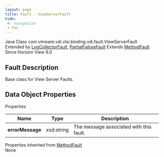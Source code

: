 ```yaml
---
layout: page
title: Fault - ViewServerFault
hide:
 #- navigation
 - toc
---
```






Java Class
    com.vmware.vdi.vlsi.binding.vdi.fault.ViewServerFault  
Extended by
     [LogCollectorFault](vdi.fault.LogCollectorFault.md), [PartialFailureFault](vdi.fault.PartialFailureFault.md)
Extends
     [MethodFault](vmodl.MethodFault.md)  
Since 
    Horizon View 6.0

## Fault Description 

Base class for View Server Faults. 

## Data Object Properties

Properties

Name |  Type |  Description   
---|---|---  
**errorMessage**|  xsd:string|  The message associated with this fault.   
  
Properties inherited from [MethodFault](vmodl.MethodFault.md)  
None  
  
  
 
  
  

